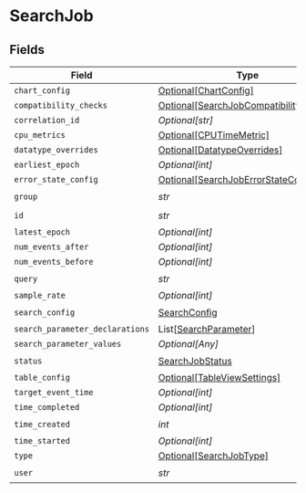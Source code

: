 # SearchJob


## Fields

| Field                                                                                         | Type                                                                                          | Required                                                                                      | Description                                                                                   |
| --------------------------------------------------------------------------------------------- | --------------------------------------------------------------------------------------------- | --------------------------------------------------------------------------------------------- | --------------------------------------------------------------------------------------------- |
| `chart_config`                                                                                | [Optional[ChartConfig]](../../models/shared/chartconfig.md)                                   | :heavy_minus_sign:                                                                            | N/A                                                                                           |
| `compatibility_checks`                                                                        | [Optional[SearchJobCompatibilityChecks]](../../models/shared/searchjobcompatibilitychecks.md) | :heavy_minus_sign:                                                                            | N/A                                                                                           |
| `correlation_id`                                                                              | *Optional[str]*                                                                               | :heavy_minus_sign:                                                                            | N/A                                                                                           |
| `cpu_metrics`                                                                                 | [Optional[CPUTimeMetric]](../../models/shared/cputimemetric.md)                               | :heavy_minus_sign:                                                                            | N/A                                                                                           |
| `datatype_overrides`                                                                          | [Optional[DatatypeOverrides]](../../models/shared/datatypeoverrides.md)                       | :heavy_minus_sign:                                                                            | N/A                                                                                           |
| `earliest_epoch`                                                                              | *Optional[int]*                                                                               | :heavy_minus_sign:                                                                            | N/A                                                                                           |
| `error_state_config`                                                                          | [Optional[SearchJobErrorStateConfig]](../../models/shared/searchjoberrorstateconfig.md)       | :heavy_minus_sign:                                                                            | N/A                                                                                           |
| `group`                                                                                       | *str*                                                                                         | :heavy_check_mark:                                                                            | N/A                                                                                           |
| `id`                                                                                          | *str*                                                                                         | :heavy_check_mark:                                                                            | N/A                                                                                           |
| `latest_epoch`                                                                                | *Optional[int]*                                                                               | :heavy_minus_sign:                                                                            | N/A                                                                                           |
| `num_events_after`                                                                            | *Optional[int]*                                                                               | :heavy_minus_sign:                                                                            | N/A                                                                                           |
| `num_events_before`                                                                           | *Optional[int]*                                                                               | :heavy_minus_sign:                                                                            | N/A                                                                                           |
| `query`                                                                                       | *str*                                                                                         | :heavy_check_mark:                                                                            | N/A                                                                                           |
| `sample_rate`                                                                                 | *Optional[int]*                                                                               | :heavy_minus_sign:                                                                            | N/A                                                                                           |
| `search_config`                                                                               | [SearchConfig](../../models/shared/searchconfig.md)                                           | :heavy_check_mark:                                                                            | N/A                                                                                           |
| `search_parameter_declarations`                                                               | List[[SearchParameter](../../models/shared/searchparameter.md)]                               | :heavy_minus_sign:                                                                            | N/A                                                                                           |
| `search_parameter_values`                                                                     | *Optional[Any]*                                                                               | :heavy_minus_sign:                                                                            | N/A                                                                                           |
| `status`                                                                                      | [SearchJobStatus](../../models/shared/searchjobstatus.md)                                     | :heavy_check_mark:                                                                            | N/A                                                                                           |
| `table_config`                                                                                | [Optional[TableViewSettings]](../../models/shared/tableviewsettings.md)                       | :heavy_minus_sign:                                                                            | N/A                                                                                           |
| `target_event_time`                                                                           | *Optional[int]*                                                                               | :heavy_minus_sign:                                                                            | N/A                                                                                           |
| `time_completed`                                                                              | *Optional[int]*                                                                               | :heavy_minus_sign:                                                                            | N/A                                                                                           |
| `time_created`                                                                                | *int*                                                                                         | :heavy_check_mark:                                                                            | N/A                                                                                           |
| `time_started`                                                                                | *Optional[int]*                                                                               | :heavy_minus_sign:                                                                            | N/A                                                                                           |
| `type`                                                                                        | [Optional[SearchJobType]](../../models/shared/searchjobtype.md)                               | :heavy_minus_sign:                                                                            | N/A                                                                                           |
| `user`                                                                                        | *str*                                                                                         | :heavy_check_mark:                                                                            | N/A                                                                                           |
